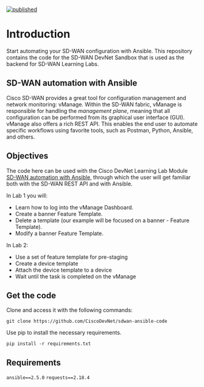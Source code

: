[![published](https://static.production.devnetcloud.com/codeexchange/assets/images/devnet-published.svg)](https://developer.cisco.com/codeexchange/github/repo/CiscoDevNet/sdwan-ansible-code)
# Introduction

Start automating your SD-WAN configuration with Ansible. This repository contains the code for the SD-WAN DevNet Sandbox that is used as the backend for SD-WAN Learning Labs.


## SD-WAN automation with Ansible
Cisco SD-WAN provides a great tool for configuration management and network monitoring: vManage. Within the SD-WAN fabric, vManage is responsible for handling the *management plane*, meaning that all configuration can be performed from its graphical user interface (GUI). vManage also offers a rich REST API. This enables the end user to automate specific workflows using favorite tools, such as Postman, Python, Ansible, and others.

## Objectives
The code here can be used with the Cisco DevNet Learning Lab Module
[SD-WAN automation with Ansible](https://developer.cisco.com/learning/modules/cisco_sd-wan_with_ansible), through which the user will get familiar both with the SD-WAN REST API and with Ansible.

In Lab 1 you will:

- Learn how to log into the vManage Dashboard.
- Create a banner Feature Template.
- Delete a template (our example will be focused on a banner - Feature Template).
- Modify a banner Feature Template.

In Lab 2:

- Use a set of feature template for pre-staging
- Create a device template
- Attach the device template to a device
- Wait until the task is completed on the vManage

## Get the code

Clone and access it with the following commands:

```git clone https://github.com/CiscoDevNet/sdwan-ansible-code```

Use pip to install the necessary requirements.

```
pip install -r requirements.txt
```

## Requirements

`ansible==2.5.0`
`requests==2.18.4`
